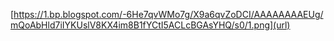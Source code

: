 [https://1.bp.blogspot.com/-6He7qvWMo7g/X9a6qvZoDCI/AAAAAAAAEUg/mQoAbHld7iIYKUslV8KX4im8B1fYCtI5ACLcBGAsYHQ/s0/1.png](url)

